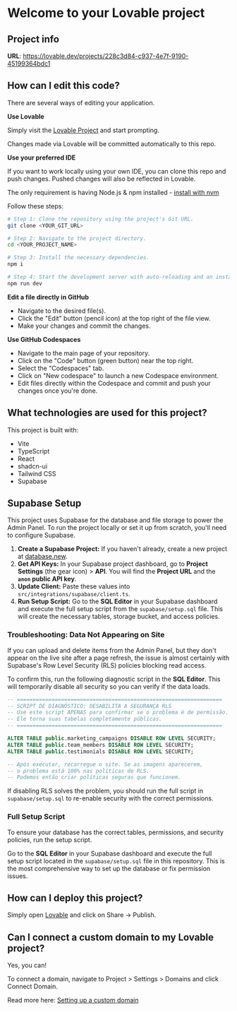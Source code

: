 
# Welcome to your Lovable project

## Project info

**URL**: https://lovable.dev/projects/228c3d84-c937-4e7f-9190-45199364bdc1

## How can I edit this code?

There are several ways of editing your application.

**Use Lovable**

Simply visit the [Lovable Project](https://lovable.dev/projects/228c3d84-c937-4e7f-9190-45199364bdc1) and start prompting.

Changes made via Lovable will be committed automatically to this repo.

**Use your preferred IDE**

If you want to work locally using your own IDE, you can clone this repo and push changes. Pushed changes will also be reflected in Lovable.

The only requirement is having Node.js & npm installed - [install with nvm](https://github.com/nvm-sh/nvm#installing-and-updating)

Follow these steps:

```sh
# Step 1: Clone the repository using the project's Git URL.
git clone <YOUR_GIT_URL>

# Step 2: Navigate to the project directory.
cd <YOUR_PROJECT_NAME>

# Step 3: Install the necessary dependencies.
npm i

# Step 4: Start the development server with auto-reloading and an instant preview.
npm run dev
```

**Edit a file directly in GitHub**

- Navigate to the desired file(s).
- Click the "Edit" button (pencil icon) at the top right of the file view.
- Make your changes and commit the changes.

**Use GitHub Codespaces**

- Navigate to the main page of your repository.
- Click on the "Code" button (green button) near the top right.
- Select the "Codespaces" tab.
- Click on "New codespace" to launch a new Codespace environment.
- Edit files directly within the Codespace and commit and push your changes once you're done.

## What technologies are used for this project?

This project is built with:
- Vite
- TypeScript
- React
- shadcn-ui
- Tailwind CSS
- Supabase

## Supabase Setup

This project uses Supabase for the database and file storage to power the Admin Panel. To run the project locally or set it up from scratch, you'll need to configure Supabase.

1.  **Create a Supabase Project:** If you haven't already, create a new project at [database.new](https://database.new).
2.  **Get API Keys:** In your Supabase project dashboard, go to **Project Settings** (the gear icon) > **API**. You will find the **Project URL** and the **`anon` public API key**.
3.  **Update Client:** Paste these values into `src/integrations/supabase/client.ts`.
4.  **Run Setup Script:** Go to the **SQL Editor** in your Supabase dashboard and execute the full setup script from the `supabase/setup.sql` file. This will create the necessary tables, storage bucket, and access policies.

### Troubleshooting: Data Not Appearing on Site
If you can upload and delete items from the Admin Panel, but they don't appear on the live site after a page refresh, the issue is almost certainly with Supabase's Row Level Security (RLS) policies blocking read access.

To confirm this, run the following diagnostic script in the **SQL Editor**. This will temporarily disable all security so you can verify if the data loads.

```sql
-- =================================================================
-- SCRIPT DE DIAGNÓSTICO: DESABILITA A SEGURANÇA RLS
-- Use este script APENAS para confirmar se o problema é de permissão.
-- Ele torna suas tabelas completamente públicas.
-- =================================================================

ALTER TABLE public.marketing_campaigns DISABLE ROW LEVEL SECURITY;
ALTER TABLE public.team_members DISABLE ROW LEVEL SECURITY;
ALTER TABLE public.testimonials DISABLE ROW LEVEL SECURITY;

-- Após executar, recarregue o site. Se as imagens aparecerem,
-- o problema está 100% nas políticas de RLS.
-- Podemos então criar políticas seguras que funcionem.
```

If disabling RLS solves the problem, you should run the full script in `supabase/setup.sql` to re-enable security with the correct permissions.

### Full Setup Script
To ensure your database has the correct tables, permissions, and security policies, run the setup script.

Go to the **SQL Editor** in your Supabase dashboard and execute the full setup script located in the `supabase/setup.sql` file in this repository. This is the most comprehensive way to set up the database or fix permission issues.

## How can I deploy this project?

Simply open [Lovable](https://lovable.dev/projects/228c3d84-c937-4e7f-9190-45199364bdc1) and click on Share -> Publish.

## Can I connect a custom domain to my Lovable project?

Yes, you can!

To connect a domain, navigate to Project > Settings > Domains and click Connect Domain.

Read more here: [Setting up a custom domain](https://docs.lovable.dev/tips-tricks/custom-domain#step-by-step-guide)
